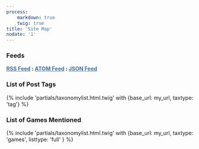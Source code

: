 ```yaml
---
process:
    markdown: true
    twig: true
title: 'Site Map'
nodate: '1'
---
```

<style type="text/css" media="screen">

a:link { color: #436fa8;}
a:visited { color: #436fa8; }
a:hover { color: var(--color-link); }

[data-theme="dark"] {
    a:link { color: var(--color-text);}
    a:visited { color: var(--color-text); }
    a:hover { color: var(--color-link); }
}

</style>
### Feeds

**[RSS Feed](/writing.rss) : [ATOM Feed](/writing.atom) : [JSON Feed](/writing.json)**

### List of Post Tags

{% include 'partials/taxonomylist.html.twig' with {base_url: my_url, taxtype: 'tag'} %}

### List of Games Mentioned
<div markdown=1 class="flextags">
{% include 'partials/taxonomylist.html.twig' with {base_url: my_url, taxtype: 'games', listtype: 'full' } %}
</div>
</div>
